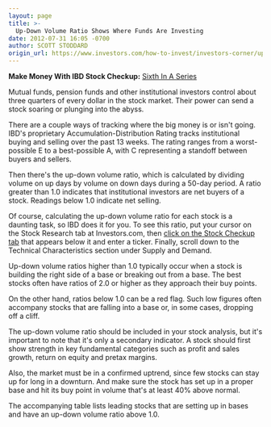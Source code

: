 ```yaml
---
layout: page
title: >-
  Up-Down Volume Ratio Shows Where Funds Are Investing
date: 2012-07-31 16:05 -0700
author: SCOTT STODDARD
origin_url: https://www.investors.com/how-to-invest/investors-corner/up-down-ratio-shows-which-stocks-are-attracting-fund-buying
---
```





**Make Money With IBD Stock Checkup:** [Sixth In A Series](http://news.investors.com/specialreport/618220/201207251420/make-money-with-ibd-stock-checkup.aspx)

  

Mutual funds, pension funds and other institutional investors control about three quarters of every dollar in the stock market. Their power can send a stock soaring or plunging into the abyss.

  

There are a couple ways of tracking where the big money is or isn't going. IBD's proprietary Accumulation-Distribution Rating tracks institutional buying and selling over the past 13 weeks. The rating ranges from a worst-possible E to a best-possible A, with C representing a standoff between buyers and sellers.

  

Then there's the up-down volume ratio, which is calculated by dividing volume on up days by volume on down days during a 50-day period. A ratio greater than 1.0 indicates that institutional investors are net buyers of a stock. Readings below 1.0 indicate net selling.

  

Of course, calculating the up-down volume ratio for each stock is a daunting task, so IBD does it for you. To see this ratio, put your cursor on the Stock Research tab at Investors.com, then [click on the Stock Checkup tab](http://research.investors.com/stockcheckup.aspx) that appears below it and enter a ticker. Finally, scroll down to the Technical Characteristics section under Supply and Demand.

  

Up-down volume ratios higher than 1.0 typically occur when a stock is building the right side of a base or breaking out from a base. The best stocks often have ratios of 2.0 or higher as they approach their buy points.

  

On the other hand, ratios below 1.0 can be a red flag. Such low figures often accompany stocks that are falling into a base or, in some cases, dropping off a cliff.

  

The up-down volume ratio should be included in your stock analysis, but it's important to note that it's only a secondary indicator. A stock should first show strength in key fundamental categories such as profit and sales growth, return on equity and pretax margins.

  

Also, the market must be in a confirmed uptrend, since few stocks can stay up for long in a downturn. And make sure the stock has set up in a proper base and hit its buy point in volume that's at least 40% above normal.

  

The accompanying table lists leading stocks that are setting up in bases and have an up-down volume ratio above 1.0.




